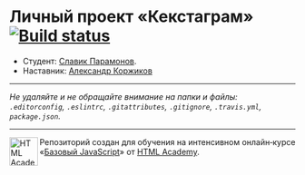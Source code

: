 # Личный проект «Кекстаграм» [![Build status][travis-image]][travis-url]

* Студент: [Славик Парамонов](https://up.htmlacademy.ru/javascript/9/user/268269).
* Наставник: [Александр Коржиков](https://htmlacademy.ru/profile/id364723)

---

_Не удаляйте и не обращайте внимание на папки и файлы:_<br>
_`.editorconfig`, `.eslintrc`, `.gitattributes`, `.gitignore`, `.travis.yml`, `package.json`._

---

<a href="https://htmlacademy.ru/intensive/javascript"><img align="left" width="50" height="50" title="HTML Academy" src="https://up.htmlacademy.ru/static/img/intensive/javascript/logo-for-github.svg"></a>

Репозиторий создан для обучения на интенсивном онлайн‑курсе «[Базовый JavaScript](https://htmlacademy.ru/intensive/javascript)» от [HTML Academy](https://htmlacademy.ru).

[travis-image]: https://travis-ci.org/htmlacademy-javascript/268269-kekstagram.svg?branch=master
[travis-url]: https://travis-ci.org/htmlacademy-javascript/268269-kekstagram
